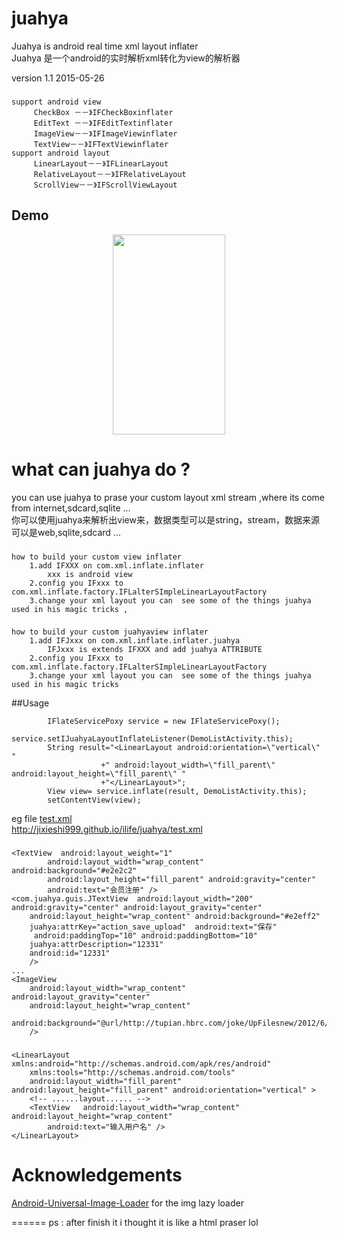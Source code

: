 juahya
======

Juahya is android real time xml layout inflater<br />
Juahya 是一个android的实时解析xml转化为view的解析器<br />

version 1.1 2015-05-26
###     
    support android view
         CheckBox －－》IFCheckBoxinflater
         EditText －－》IFEditTextinflater
         ImageView－－》IFImageViewinflater
         TextView－－》IFTextViewinflater
    support android layout   
         LinearLayout－－》IFLinearLayout
         RelativeLayout－－》IFRelativeLayout
         ScrollView－－》IFScrollViewLayout


## Demo
<p align="center" >
<img src="http://jixieshi999.github.io/ilife/images/juahyademo.gif" width="180" height="320"/>
</p>

what can juahya do ?
======
you can use juahya to prase your custom layout xml stream ,where its come from internet,sdcard,sqlite ...<br />
你可以使用juahya来解析出view来，数据类型可以是string，stream，数据来源可以是web,sqlite,sdcard ...<br />
###
    how to build your custom view inflater
        1.add IFXXX on com.xml.inflate.inflater
            xxx is android view
        2.config you IFxxx to com.xml.inflate.factory.IFLalterSImpleLinearLayoutFactory
        3.change your xml layout you can  see some of the things juahya used in his magic tricks ,

###
    how to build your custom juahyaview inflater
        1.add IFJxxx on com.xml.inflate.inflater.juahya
            IFJxxx is extends IFXXX and add juahya ATTRIBUTE
        2.config you IFxxx to com.xml.inflate.factory.IFLalterSImpleLinearLayoutFactory
        3.change your xml layout you can  see some of the things juahya used in his magic tricks
        
##Usage

```
		IFlateServicePoxy service = new IFlateServicePoxy();
		service.setIJuahyaLayoutInflateListener(DemoListActivity.this);
		String result="<LinearLayout android:orientation=\"vertical\" "
					+" android:layout_width=\"fill_parent\" android:layout_height=\"fill_parent\" "
					+"</LinearLayout>";
		View view= service.inflate(result, DemoListActivity.this);
		setContentView(view);
```		
eg file [test.xml](jixieshi999.github.io/ilife/juahya/test.xml)
<br>http://jixieshi999.github.io/ilife/juahya/test.xml
###
    <TextView  android:layout_weight="1"
            android:layout_width="wrap_content" android:background="#e2e2c2"
            android:layout_height="fill_parent" android:gravity="center" 
            android:text="会员注册" />
    <com.juahya.guis.JTextView  android:layout_width="200" android:gravity="center" android:layout_gravity="center"
        android:layout_height="wrap_content" android:background="#e2eff2"
        juahya:attrKey="action_save_upload"  android:text="保存"
         android:paddingTop="10" android:paddingBottom="10" 
        juahya:attrDescription="12331" 
        android:id="12331" 
        />
    ...
    <ImageView 
        android:layout_width="wrap_content"  android:layout_gravity="center"
        android:layout_height="wrap_content"  
        android:background="@url/http://tupian.hbrc.com/joke/UpFilesnew/2012/6/23/201262303147971.jpg"
        />
###
    <LinearLayout xmlns:android="http://schemas.android.com/apk/res/android"
        xmlns:tools="http://schemas.android.com/tools"
        android:layout_width="fill_parent" android:layout_height="fill_parent" android:orientation="vertical" >
        <!-- ......layout...... -->
        <TextView   android:layout_width="wrap_content"  android:layout_height="wrap_content"  
            android:text="输入用户名" />
    </LinearLayout>
Acknowledgements
======

[Android-Universal-Image-Loader](https://github.com/nostra13/Android-Universal-Image-Loader) for the img lazy loader<br />


======
ps : after finish it i thought it is like a html praser lol<br />

